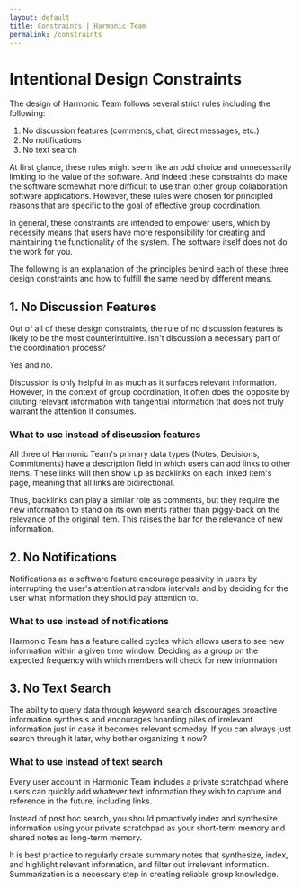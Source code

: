```yaml
---
layout: default
title: Constraints | Harmonic Team
permalink: /constraints
---
```


# Intentional Design Constraints

The design of Harmonic Team follows several strict rules including the following:

1. No discussion features (comments, chat, direct messages, etc.)
2. No notifications
3. No text search

At first glance, these rules might seem like an odd choice and unnecessarily limiting to the value of the software. And indeed these constraints do make the software somewhat more difficult to use than other group collaboration software applications. However, these rules were chosen for principled reasons that are specific to the goal of effective group coordination.

In general, these constraints are intended to empower users, which by necessity means that users have more responsibility for creating and maintaining the functionality of the system. The software itself does not do the work for you.

The following is an explanation of the principles behind each of these three design constraints and how to fulfill the same need by different means.

## 1. No Discussion Features

Out of all of these design constraints, the rule of no discussion features is likely to be the most counterintuitive. Isn't discussion a necessary part of the coordination process?

Yes and no.

Discussion is only helpful in as much as it surfaces relevant information. However, in the context of group coordination, it often does the opposite by diluting relevant information with tangential information that does not truly warrant the attention it consumes.

### What to use instead of discussion features

All three of Harmonic Team's primary data types (Notes, Decisions, Commitments) have a description field in which users can add links to other items. These links will then show up as backlinks on each linked item's page, meaning that all links are bidirectional.

Thus, backlinks can play a similar role as comments, but they require the new information to stand on its own merits rather than piggy-back on the relevance of the original item. This raises the bar for the relevance of new information.

## 2. No Notifications

Notifications as a software feature encourage passivity in users by interrupting the user's attention at random intervals and by deciding for the user what information they should pay attention to.

### What to use instead of notifications

Harmonic Team has a feature called cycles which allows users to see new information within a given time window. Deciding as a group on the expected frequency with which members will check for new information

## 3. No Text Search

The ability to query data through keyword search discourages proactive information synthesis and encourages hoarding piles of irrelevant information just in case it becomes relevant someday. If you can always just search through it later, why bother organizing it now?

### What to use instead of text search

Every user account in Harmonic Team includes a private scratchpad where users can quickly add whatever text information they wish to capture and reference in the future, including links.

Instead of post hoc search, you should proactively index and synthesize information using your private scratchpad as your short-term memory and shared notes as long-term memory.

It is best practice to regularly create summary notes that synthesize, index, and highlight relevant information, and filter out irrelevant information. Summarization is a necessary step in creating reliable group knowledge.

